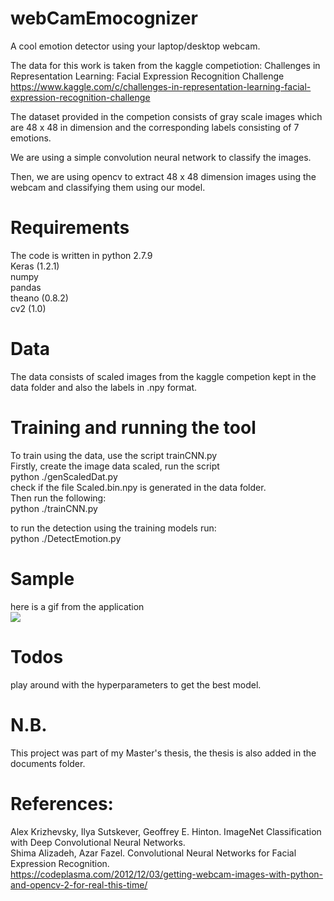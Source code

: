 # webCamEmocognizer
A cool emotion detector using your laptop/desktop webcam.

The data for this work is taken from the kaggle competiotion: 
Challenges in Representation Learning: Facial Expression Recognition Challenge https://www.kaggle.com/c/challenges-in-representation-learning-facial-expression-recognition-challenge

The dataset provided in the competion consists of gray scale images which are 48 x 48 in dimension and the corresponding labels consisting of 7 emotions.

We are using a simple convolution neural network to classify the images.

Then, we are using opencv to extract 48 x 48 dimension images using the webcam and classifying them using our model.

# Requirements

The code is written in python 2.7.9 </br>
Keras (1.2.1) </br>
numpy </br>
pandas </br>
theano (0.8.2) </br>
cv2 (1.0) </br>

# Data
The data consists of scaled images from the kaggle competion kept in the data folder and also the labels in .npy format.

# Training and running the tool

To train using the data, use the script trainCNN.py </br>
Firstly, create the image data scaled, run the script </br>
python ./genScaledDat.py </br>
check if the file Scaled.bin.npy is generated in the data folder. </br>
Then run the following: </br>
python ./trainCNN.py

to run the detection using the training models run:</br>
python ./DetectEmotion.py

# Sample
here is a gif from the application </br>
![](https://github.com/Deep911/webCamEmocognizer/gif/optimised.gif)
# Todos
play around with the hyperparameters to get the best model.

# N.B.
This project was part of my Master's thesis, the thesis is also added in the documents folder.

# References:
Alex Krizhevsky, Ilya Sutskever, Geoffrey E. Hinton. ImageNet Classification with Deep Convolutional Neural Networks. <br />
Shima Alizadeh, Azar Fazel. Convolutional Neural Networks for Facial Expression Recognition. <br />
https://codeplasma.com/2012/12/03/getting-webcam-images-with-python-and-opencv-2-for-real-this-time/


